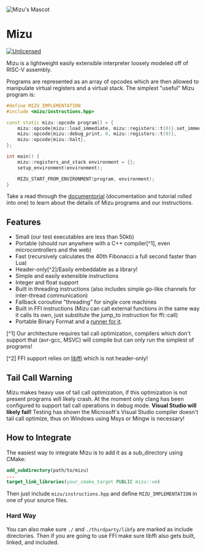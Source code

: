 ![Mizu's Mascot](https://github.com/joshuadahlunr/MizuVM/blob/main/docs/mizu.svg)

# Mizu

[![Unlicensed](https://flat.badgen.net/github/license/joshuadahlunr/mizuvm)](https://github.com/joshuadahlunr/mizuvm/blob/main/LICENSE) 

Mizu is a lightweight easily extensible interpreter loosely modeled off of RISC-V assembly.

Programs are represented as an array of opcodes which are then allowed to manipulate virtual registers and a virtual stack.
The simplest "useful" Mizu program is:

```cpp
#define MIZU_IMPLEMENTATION
#include <mizu/instructions.hpp>

const static mizu::opcode program[] = {
    mizu::opcode{mizu::load_immediate, mizu::registers::t(0)}.set_immediate(40),
    mizu::opcode{mizu::debug_print, 0, mizu::registers::t(0)},
    mizu::opcode{mizu::halt},
};

int main() {
    mizu::registers_and_stack environment = {};
    setup_environment(environment);

    MIZU_START_FROM_ENVIRONMENT(program, environment);
}
```

Take a read through the [documentorial](https://joshuadahlunr.github.io/MizuVM/) (documentation and tutorial rolled into one) to learn about the details of Mizu programs and our instructions.

## Features

* Small (our test executables are less than 50kb)
* Portable (should run anywhere with a C++ compiler[^1], even microcontrollers and the web)
* Fast (recursively calculates the 40th Fibonacci a full second faster than Lua)
* Header-only[^2]/Easily embeddable as a library!
* Simple and easily extensible instructions
* Integer and float support
* Built in threading instructions (also includes simple go-like channels for inter-thread communication)
* Fallback coroutine "threading" for single core machines
* Built in FFI instructions (Mizu can call external functions in the same way it calls its own, just substitute the jump_to instruction for ffi::call)
* Portable Binary Format and a [runner for it](https://github.com/joshuadahlunr/mizurunner).

[^1] Our architecture requires tail call optimization, compilers which don't support that (avr-gcc, MSVC) will compile but can only run the simplest of programs!

[^2] FFI support relies on [libffi](https://github.com/libffi/libffi) which is not header-only!

## Tail Call Warning

Mizu makes heavy use of tail call optimization, if this optimization is not present programs will likely crash.
At the moment only clang has been configured to support tail call operations in debug mode.
**Visual Studio will likely fail!** Testing has shown the Microsoft's Visual Studio compiler doesn't tail call optimize, thus on Windows using Msys or Mingw is necessary!

## How to Integrate

The easiest way to integrate Mizu is to add it as a sub_directory using CMake:

```cmake
add_subdirectory(path/to/mizu)
...
target_link_libraries(your_cmake_target PUBLIC mizu::vm)
```

Then just include `mizu/instructions.hpp` and define `MIZU_IMPLEMENTATION` in one of your source files.

### Hard Way

You can also make sure `./` and `./thirdparty/libfp` are marked as include directories. Then if you are going to use FFI make sure libffi also gets built, linked, and included.
